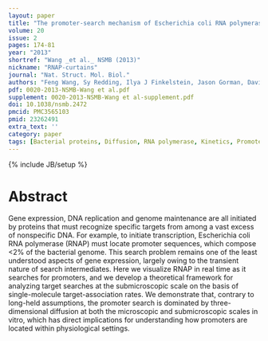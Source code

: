 ```yaml
---
layout: paper
title: "The promoter-search mechanism of Escherichia coli RNA polymerase is dominated by three-dimensional diffusion."
volume: 20
issue: 2
pages: 174-81
year: "2013"
shortref: "Wang _et al._ NSMB (2013)"
nickname: "RNAP-curtains"
journal: "Nat. Struct. Mol. Biol."
authors: "Feng Wang, Sy Redding, Ilya J Finkelstein, Jason Gorman, David R Reichman & Eric C Greene"
pdf: 0020-2013-NSMB-Wang et al.pdf
supplement: 0020-2013-NSMB-Wang et al-supplement.pdf
doi: 10.1038/nsmb.2472
pmcid: PMC3565103
pmid: 23262491
extra_text: ''
category: paper
tags: [Bacterial proteins, Diffusion, RNA polymerase, Kinetics, Promoter Regions, Transcription]
---
```

{% include JB/setup %}

# Abstract

Gene expression, DNA replication and genome maintenance are all initiated by proteins that must recognize specific targets from among a vast excess of nonspecific DNA. For example, to initiate transcription, Escherichia coli RNA polymerase (RNAP) must locate promoter sequences, which compose <2% of the bacterial genome. This search problem remains one of the least understood aspects of gene expression, largely owing to the transient nature of search intermediates. Here we visualize RNAP in real time as it searches for promoters, and we develop a theoretical framework for analyzing target searches at the submicroscopic scale on the basis of single-molecule target-association rates. We demonstrate that, contrary to long-held assumptions, the promoter search is dominated by three-dimensional diffusion at both the microscopic and submicroscopic scales in vitro, which has direct implications for understanding how promoters are located within physiological settings.
